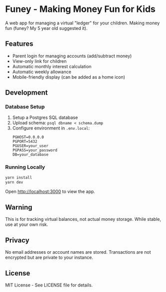 
# Funey - Making Money Fun for Kids

A web app for managing a virtual "ledger" for your children. Making money fun (funey? My 5 year old suggested it).

## Features

* Parent login for managing accounts (add/subtract money)
* View-only link for children
* Automatic monthly interest calculation
* Automatic weekly allowance
* Mobile-friendly display (can be added as a home icon)

## Development

### Database Setup

1. Setup a Postgres SQL database
2. Upload schema: `psql dbname < schema.dump`
3. Configure environment in `.env.local`:
   ```
   PGHOST=0.0.0.0
   PGPORT=5432
   PGUSER=your_user
   PGPASS=your_password
   DB=your_database
   ```

### Running Locally

```bash
yarn install
yarn dev
```

Open [http://localhost:3000](http://localhost:3000) to view the app.

## Warning

This is for tracking virtual balances, not actual money storage. While stable, use at your own risk.

## Privacy

No email addresses or account names are stored. Transactions are not encrypted but are private to your instance.

## License

MIT License - See LICENSE file for details.
